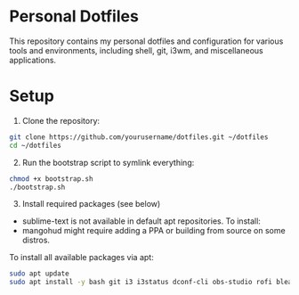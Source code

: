 # Personal Dotfiles
This repository contains my personal dotfiles and configuration for various tools and environments, including shell, git, i3wm, and miscellaneous applications.

# Setup

1. Clone the repository:
```bash
git clone https://github.com/yourusername/dotfiles.git ~/dotfiles
cd ~/dotfiles
```

2. Run the bootstrap script to symlink everything:
```bash
chmod +x bootstrap.sh
./bootstrap.sh
```

3. Install required packages (see below)

- sublime-text is not available in default apt repositories. To install:
- mangohud might require adding a PPA or building from source on some distros.

To install all available packages via apt:
```bash
sudo apt update
sudo apt install -y bash git i3 i3status dconf-cli obs-studio rofi bleachbit virtualbox parcellite flameshot kitty gtk2-engines-murrine
```
